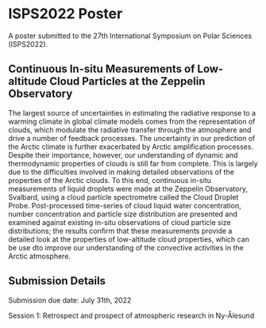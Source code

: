 # ISPS2022 Poster

A poster submitted to the 27th International Symposium on Polar Sciences (ISPS2022).

## Continuous In-situ Measurements of Low-altitude Cloud Particles at the Zeppelin Observatory

The largest source of uncertainties in estimating the radiative response to a warming climate in global climate models comes from the representation of clouds, which modulate the radiative transfer through the atmosphere and drive a number of feedback processes. The uncertainty in our prediction of the Arctic climate is further exacerbated by Arctic amplification processes. Despite their importance, however, our understanding of dynamic and thermodynamic properties of clouds is still far from complete. This is largely due to the difficulties involved in making detailed observations of the properties of the Arctic clouds. To this end, continuous in-situ measurements of liquid droplets were made at the Zeppelin Observatory, Svalbard, using a cloud particle spectrometre called the Cloud Droplet Probe. Post-processed time-series of cloud liquid water concentration, number concentration and particle size distribution are presented and examined against existing in-situ observations of cloud particle size distributions; the results confirm that these measurements provide a detailed look at the properties of low-altitude cloud properties, which can be use dto improve our understanding of the convective activities in the Arctic atmosphere.

## Submission Details

Submission due date: July 31th, 2022

Session 1: Retrospect and prospect of atmospheric research in Ny-Ålesund
